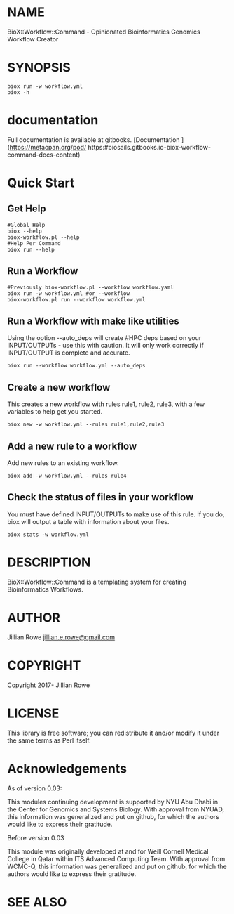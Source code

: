 # NAME

BioX::Workflow::Command - Opinionated Bioinformatics Genomics Workflow Creator

# SYNOPSIS

    biox run -w workflow.yml
    biox -h

# documentation

Full documentation is available at gitbooks. [Documentation ](https://metacpan.org/pod/
https:#biosails.gitbooks.io-biox-workflow-command-docs-content)

# Quick Start

## Get Help

    #Global Help
    biox --help
    biox-workflow.pl --help
    #Help Per Command
    biox run --help

## Run a Workflow

    #Previously biox-workflow.pl --workflow workflow.yaml
    biox run -w workflow.yml #or --workflow
    biox-workflow.pl run --workflow workflow.yml

## Run a Workflow with make like utilities

Using the option --auto\_deps will create #HPC deps based on your INPUT/OUTPUTs -
use this with caution. It will only work correctly if INPUT/OUTPUT is complete
and accurate.

    biox run --workflow workflow.yml --auto_deps

## Create a new workflow

This creates a new workflow with rules rule1, rule2, rule3, with a few variables
to help get you started.

    biox new -w workflow.yml --rules rule1,rule2,rule3

## Add a new rule to a workflow

Add new rules to an existing workflow.

    biox add -w workflow.yml --rules rule4

## Check the status of files in your workflow

You must have defined INPUT/OUTPUTs to make use of this rule. If you do, biox
will output a table with information about your files.

    biox stats -w workflow.yml

# DESCRIPTION

BioX::Workflow::Command is a templating system for creating Bioinformatics Workflows.

# AUTHOR

Jillian Rowe <jillian.e.rowe@gmail.com>

# COPYRIGHT

Copyright 2017- Jillian Rowe

# LICENSE

This library is free software; you can redistribute it and/or modify
it under the same terms as Perl itself.

# Acknowledgements

As of version 0.03:

This modules continuing development is supported
by NYU Abu Dhabi in the Center for Genomics and
Systems Biology. With approval from NYUAD, this
information was generalized and put on github,
for which the authors would like to express their
gratitude.

Before version 0.03

This module was originally developed at and for Weill Cornell Medical
College in Qatar within ITS Advanced Computing Team. With approval from
WCMC-Q, this information was generalized and put on github, for which
the authors would like to express their gratitude.

# SEE ALSO
